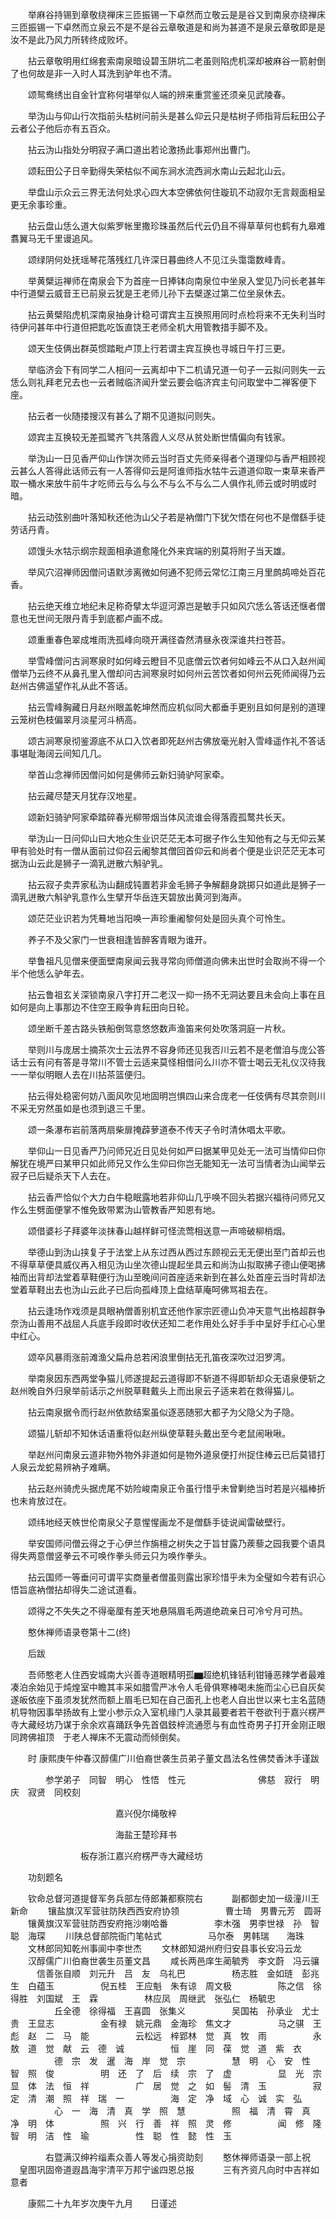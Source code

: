<!-- { "loadSidebar": true } -->
　　举麻谷持锡到章敬绕禅床三匝振锡一下卓然而立敬云是是谷又到南泉亦绕禅床三匝振锡一下卓然而立泉云不是不是谷云章敬道是和尚为甚道不是泉云章敬即是是汝不是此乃风力所转终成败坏。

　　拈云章敬明用红绵套索南泉暗设碧玉阱坑二老虽则陷虎机深却被麻谷一箭射倒了也何故是非一入时人耳洗到驴年也不清。

　　颂鸳鸯绣出自金针宜称何堪举似人端的辨来重赏鉴还须亲见武陵春。

　　举沩山与仰山行次指前头枯树问前头是甚么仰云只是枯树子师指背后耘田公子云者公子他后亦有五百众。

　　拈云沩山指处分明寂子满口道出若论激扬此事郑州出曹门。

　　颂耘田公子日辛勤得失荣枯似不闻东涧水流西涧水南山云起北山云。

　　举盘山示众云三界无法何处求心四大本空佛依何住璇玑不动寂尔无言觌面相呈更无余事珍重。

　　拈云盘山恁么道大似紫罗帐里撒珍珠虽然后代云仍且不得草草何也鹤有九皋难翥翼马无千里谩追风。

　　颂绿阴何处抚瑶琴花落残红几许深日暮曲终人不见江头霭霭数峰青。

　　举黄檗运禅师在南泉会下为首座一日捧钵向南泉位中坐泉入堂见乃问长老甚年中行道檗云威音王已前泉云犹是王老师儿孙下去檗遂过第二位坐泉休去。

　　拈云黄檗陷虎机深南泉抽身计稳可谓宾主互换照用同时点检将来不无失利当时待伊问甚年中行道但把匙吃饭直饶王老师全机大用管教措手脚不及。

　　颂天生伎俩出群英惯踏毗卢顶上行若谓主宾互换也寻城日午打三更。

　　举临济会下有同学二人相问一云离却中下二机请兄道一句子一云拟问则失一云恁么则礼拜老兄去也一云者贼临济闻升堂云要会临济宾主句问取堂中二禅客便下座。

　　拈云者一伙随搂搜汉有甚么了期不见道拟问则失。

　　颂宾主互换较无差孤鹭齐飞共落霞人义尽从贫处断世情偏向有钱家。

　　举沩山一日见香严仰山作饼次师云当时百丈先师亲得者个道理仰与香严相顾视云甚么人答得此话师云有一人答得仰云是阿谁师指水牯牛云道道仰取一束草来香严取一桶水来放牛前牛才吃师云与么与么不与么不与么二人俱作礼师云或时明或时暗。

　　拈云动弦别曲叶落知秋还他沩山父子若是衲僧门下犹欠悟在何也不是僧繇手徒劳话丹青。

　　颂馒头水牯示纲宗觌面相承道愈隆化外来宾端的别莫将附子当天雄。

　　举风穴沼禅师因僧问语默涉离微如何通不犯师云常忆江南三月里鹧鸪啼处百花香。

　　拈云绝天维立地纪未足称奇擘太华逗河源岂是敏手只如风穴恁么答话还惬者僧意也无世间无限丹青手到底都卢画不成。

　　颂重重春色翠成堆雨洗孤峰向晓开满径杳然清昼永夜深谁共扫苍苔。

　　举雪峰僧问古涧寒泉时如何峰云瞪目不见底僧云饮者何如峰云不从口入赵州闻僧举乃云终不从鼻孔里入僧却问古涧寒泉时如何州云苦饮者如何州云死师闻得乃云赵州古佛遥望作礼从此不答话。

　　拈云雪峰胸藏日月赵州眼盖乾坤然而应机似同大都垂手更别且如何是别的道理云笼树色枝偏翠月淡星河斗柄高。

　　颂古涧寒泉彻鉴源底不从口入饮者即死赵州古佛放毫光射入雪峰遥作礼不答话事堪耻海阔云间知几几。

　　举首山念禅师因僧问如何是佛师云新妇骑驴阿家牵。

　　拈云藏尽楚天月犹存汉地星。

　　颂新妇骑驴阿家牵踏碎春光柳带烟当体风流谁会得落霞孤鹜共长天。

　　举沩山一日问仰山曰大地众生业识茫茫无本可据子作么生知他有之与无仰云某甲有验处时有一僧从面前过仰召云阇黎其僧回首仰云和尚者个便是业识茫茫无本可据沩山云此是狮子一滴乳迸散六斛驴乳。

　　拈云寂子卖弄家私沩山翻成钝置若非金毛狮子争解翻身跳掷只如道此是狮子一滴乳迸散六斛驴乳意作么生擘开华岳连天碧放出黄河到海声。

　　颂茫茫业识若为凭蓦地当阳唤一声珍重阇黎何处是回头真个可怜生。

　　养子不及父家门一世衰相逢皆醉客青眼为谁开。

　　举鲁祖凡见僧来便面壁南泉闻云我寻常向师僧道向佛未出世时会取尚不得一个半个他恁么驴年去。

　　拈云鲁祖玄关深锁南泉八字打开二老汉一抑一扬不无洞达要且未会向上事在且如何是向上事那边不住空王殿争肯耘田向日轮。

　　颂坐断千差古路头铁船倒驾意悠悠数声渔笛来何处吹落洞庭一片秋。

　　举则川与庞居士摘茶次士云法界不容身师还见我否川云若不是老僧洎与庞公答话士云有问有答是寻常川不管士云适来莫怪相借问么川亦不管士喝云无礼仪汉待我一一举似明眼人去在川拈茶篮便归。

　　拈云得处稳密何妨八面风吹见地固明岂惧四山来合庞老一任伎俩有尽其奈则川不采无穷然虽如是也须到退三千里。

　　颂一条瀑布岩前落两扇柴扉掩薜萝道泰不传天子令时清休唱太平歌。

　　举仰山一日见香严乃问师兄近日见处何如严曰据某甲见处无一法可当情仰曰你解犹在境严曰某甲只如此师兄又作么生仰曰你岂无能知无一法可当情者沩山闻举云寂子已后疑杀天下人去在。

　　拈云香严恰似个大力白牛稳眠露地若非仰山几乎唤不回头若据兴福待问师兄又作么生劈面便掌不惟免致带累沩山管教香严知恩有地。

　　颂借婆衫子拜婆年淡抹春山越样鲜可怪流莺相送意一声啼破柳梢烟。

　　举德山到沩山挟复子于法堂上从东过西从西过东顾视云无无便出至门首却云也不得草草便具威仪再入相见沩山坐次德山提起坐具云和尚沩山拟取拂子德山便喝拂袖而出背却法堂着草鞋便行沩山至晚间问首座适来新到在甚么处首座云当时背却法堂着草鞋出去也沩山云此子已后向孤峰顶上盘结草庵呵佛骂祖去在。

　　拈云逢场作戏须是具眼衲僧善别机宜还他作家宗匠德山负冲天意气出格超群争奈沩山善用不战屈人兵底手段即时收伏还知二老作用处么好手手中呈好手红心心里中红心。

　　颂卒风暴雨涨前滩渔父扁舟总若闲浪里倒拈无孔笛夜深吹过汨罗湾。

　　举南泉因东西两堂争猫儿师遂提起云道得即不斩道不得即斩却众无语泉便斩之赵州晚自外归泉举前话示之州脱草鞋戴头上而出泉云子适来若在救得猫儿。

　　拈云南泉据令而行赵州依款结案虽似逐恶随邪大都子为父隐父为子隐。

　　颂猫儿斩却不知休话语重将似赵州纵使草鞋头戴出至今老鼠闹啾啾。

　　举赵州问南泉云道非物外物外非道如何是物外道泉便打州捉住棒云已后莫错打人泉云龙蛇易辨衲子难瞒。

　　拈云赵州骑虎头据虎尾不妨险峻南泉正令虽行惜乎未曾剿绝当时若是兴福棒折也未肯放过在。

　　颂纬地经天帙世伦南泉父子意惺惺画龙不是僧繇手徒说闻雷破壁行。

　　举安国师问僧云得之于心伊兰作旃檀之树失之于旨甘露乃蒺藜之园我要个语具得失两意僧竖拳云不可唤作拳头师云只为唤作拳头。

　　拈云国师一等垂问可谓平实商量者僧虽则露出家珍惜乎未为全璧如今若有识心悟旨底衲僧拈却得失二途试道看。

　　颂得之不失失之不得毫厘有差天地悬隔眉毛两道绝疏亲日可冷兮月可热。

　　憨休禅师语录卷第十二(终)

　　后跋

　　吾师憨老人住西安城南大兴善寺道眼精明孤▆超绝机锋铦利钳锤恶辣学者最难凑泊余始见于炖煌室中瞻其丰采如腊雪严冰令人毛骨俱寒棒喝未施而尘心已自灰矣遂皈依座下虽须发犹然而额上眉毛已知在自己面孔上也老人自出世以来七主名蓝随机导物因事举扬故有上堂小参示众入室机缘门人录其最要者若干卷欲刊于嘉兴楞严寺大藏经坊乃谋于余余欢喜踊跃争先首倡鈘梓流通愿与有血性奇男子打开金刚正眼同跨佛祖顶　于老人禅床不无震动而倾倒矣。

　　时
康熙庚午仲春汉醇儒广川伯裔世袭生员弟子董文昌法名性佛焚香沐手谨跋

　　　　参学弟子　同智　明心　性悟　性元
　　　　　　　　佛慈　寂行　明庆　寂贤　同校刻

　　　　　　　　　　　　嘉兴倪尔绳敬梓

　　　　　　　　　　　　海盐王楚珍拜书

　　　　　　　　板存浙江嘉兴府楞严寺大藏经坊

　　功刻题名

　　钦命总督河道提督军务兵部左侍郎兼都察院右
　　　副都御史加一级潼川王新命
　　镶盐旗汉军营驻防陕西西安府协领
　　　　　曹士琦　男曹元芳　圆哥
　　镶黄旗汉军营驻防西安府拖沙喇哈番
　　　　　李木强　男李世禄　孙　智聪　海琛
　　川陕总督部院衙门笔帖式
　　　　　马尔泰　男韩瑞　　海珠
　　文林郎同知乾州事阆中李世杰
　　文林郎知湖州府归安县事长安冯云龙
　　汉醇儒广川伯裔世袭生员董文昌
　　咸长两邑庠生蔺毓秀　李文蔚　冯云骧
　　　信善张自顺　刘元升　吕　友　乌礼巴
　　　　　杨志胜　金如琏　彭兆生　白蕴玉
　　　　　倪五桂　王应魁　朱有谅　周文极
　　　　　陈之信　徐得胜　刘国斌　王　霖
　　　　　林应凤　周继武　张弘仁　杨毓忠
　　　　　丘全德　徐得福　王喜圆　张集义
　　　　　吴国祐　孙承业　尤士贵　王显志
　　　　　金有禄　姚元鼎　金海珍　焦文才
　　　　　马之骐　王　彪　赵　二　马　能
　　　　　云松远　梓郢林　觉　真　牧　雨
　　　　　永　敖　道　觉　献　云　德　诚
　　　　　恒　崖　同　葆　觉　道　紫　衣
　　　　　德　宗　发　暹　海　岸　觉　宗
　　　　　慧　明　心　安　性　智　照　俊
　　　　　明　还　了　后　续　宗　了　虚
　　　　　显　光　宗　显　体　法　恒　祥
　　　　　广　居　觉　之　如　髻　清　玉
　　　　　寂　定　清　潮　照　祥　瑞　一
　　　　　海　定　净　域　心　诚　实　弘
　　　　　心　一　海　清　真　学　照　慧
　　　　　照　福　清　霄　真　净　明　体
　　　　　照　兴　行　善　祥　照　灵　修
　　　　　闻　修　隆　智　明　洁　性　瑜
　　　　　性　聪　性　懿　性　玉

　　　　右暨满汉绅衿缁素众善人等发心捐资助刻
　　憨休禅师语录一部上祝
　皇图巩固帝道遐昌海宇清平万邦宁谧四恩总报
　　　三有齐资凡向时中吉祥如意者

　　康熙二十九年岁次庚午九月　　日谨述
